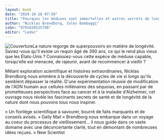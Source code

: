 ```yaml
---
layout: book
date: "2024-10-28 07:50"
title: "Pourquoi les méduses sont immortelles et autres secrets de longévité de la nature"
author: "Nicklas Brendborg, Jules Bambaggi"
isbn: "9791028525798"
editor: "Leduc"
---
```

![Couverture](/img/9791028525798.jpeg)La nature regorge de superpouvoirs en matière de longévité. Saviez-vous qu'il existe un requin âgé de 390 ans, ce qui le rend plus vieux que les États-Unis ? Connaissiez-vous cette espèce de méduse capable, lorsqu'elle est menacée, de rajeunir, avant de recommencer à vieillir ?

Mêlant exploration scientifique et histoires extraordinaires, Nicklas Brendborg nous emmène à la découverte de cycles de vie si longs qu'ils semblent dépasser la réalité. D'une expérimentation réussie de modification de l'ADN humain aux cellules millénaires des séquoias, en passant par de prometteuses perspectives face au cancer et à la maladie d'Alzheimer, cet ouvrage nous révèle les fascinants secrets de santé et de longévité de la nature dont nous pouvons tous nous inspirer.

« Un florilège scientifique à savourer, bourré de faits marquants et de conseils avisés. » Daily Mail « Brendborg nous embarque dans un voyage au coeur du processus de vieillissement... il nous guide dans ce vaste domaine avec une déconcertante clarté, tout en démontant de nombreuses idées reçues. » New Scientist